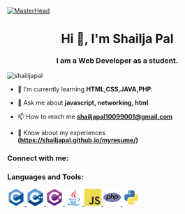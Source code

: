 [![MasterHead](https://research.atu.edu.iq/wp-content/uploads/2021/01/cloud-computing-banner-1024x323.jpg)](https://vimugithub.io)
<h1 align="center">Hi 👋, I'm Shailja Pal</h1>
<h3 align="center">I am a Web Developer as a student.</h3>

<p align="left"> <img src="https://komarev.com/ghpvc/?username=shailijapal&label=Profile%20views&color=0e75b6&style=flat" alt="shailijapal" /> </p>


- 🌱 I’m currently learning **HTML,CSS,JAVA,PHP.**

- 💬 Ask me about **javascript, networking, html**

- 📫 How to reach me **shailjapal10099001@gmail.com**

- 📄 Know about my experiences **(https://shailjapal.github.io/myresume/)**

<h3 align="left">Connect with me:</h3>
<p align="left">
</p>

<h3 align="left">Languages and Tools:</h3>
<p align="left"> <a href="https://www.cprogramming.com/" target="_blank" rel="noreferrer"> <img src="https://raw.githubusercontent.com/devicons/devicon/master/icons/c/c-original.svg" alt="c" width="40" height="40"/> </a> <a href="https://www.w3schools.com/cpp/" target="_blank" rel="noreferrer"> <img src="https://raw.githubusercontent.com/devicons/devicon/master/icons/cplusplus/cplusplus-original.svg" alt="cplusplus" width="40" height="40"/> </a> <a href="https://www.w3schools.com/cs/" target="_blank" rel="noreferrer"> <img src="https://raw.githubusercontent.com/devicons/devicon/master/icons/csharp/csharp-original.svg" alt="csharp" width="40" height="40"/> </a> <a href="https://www.java.com" target="_blank" rel="noreferrer"> <img src="https://raw.githubusercontent.com/devicons/devicon/master/icons/java/java-original.svg" alt="java" width="40" height="40"/> </a> <a href="https://developer.mozilla.org/en-US/docs/Web/JavaScript" target="_blank" rel="noreferrer"> <img src="https://raw.githubusercontent.com/devicons/devicon/master/icons/javascript/javascript-original.svg" alt="javascript" width="40" height="40"/> </a> <a href="https://www.php.net" target="_blank" rel="noreferrer"> <img src="https://raw.githubusercontent.com/devicons/devicon/master/icons/php/php-original.svg" alt="php" width="40" height="40"/> </a> <a href="https://www.python.org" target="_blank" rel="noreferrer"> <img src="https://raw.githubusercontent.com/devicons/devicon/master/icons/python/python-original.svg" alt="python" width="40" height="40"/> </a> </p>

